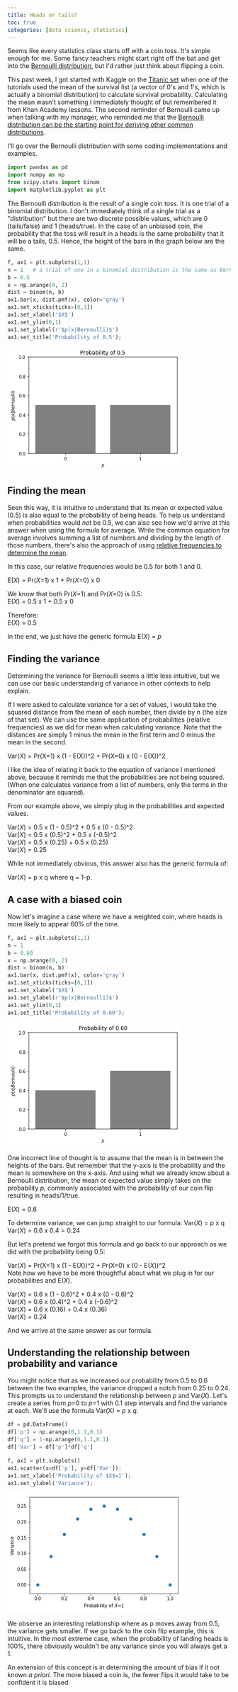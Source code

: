 ```yaml
---
title: Heads or tails?
toc: true
categories: [data science, statistics]
---
```


Seems like every statistics class starts off with a coin toss. It's simple enough for me. Some fancy teachers might start right off the bat and get into the [Bernoulli distribution](https://en.wikipedia.org/wiki/Bernoulli_distribution), but I'd rather just think about flipping a coin.

This past week, I got started with Kaggle on the [Titanic set](https://www.kaggle.com/c/titanic) when one of the tutorials used the mean of the survival list (a vector of 0's and 1's, which is actually a binomial distribution) to calculate survival probability. Calculating the mean wasn't something I immediately thought of but remembered it from Khan Academy lessons. The second reminder of Bernoulli came up when talking with my manager, who reminded me that the [Bernoulli distribution can be the starting point for deriving other common distributions](https://blog.cloudera.com/blog/2015/12/common-probability-distributions-the-data-scientists-crib-sheet/).

I'll go over the Bernoulli distribution with some coding implementations and examples.


```python
import pandas as pd
import numpy as np
from scipy.stats import binom
import matplotlib.pyplot as plt
```

The Bernoulli distribution is the result of a single coin toss. It is one trial of a binomial distribution. I don't immediately think of a single trial as a "distribution" but  there are two discrete possible values, which are 0 (tails/false) and 1 (heads/true). In the case of an unbiased coin, the probability that the toss will result in a heads is the same probability that it will be a tails, 0.5. Hence, the height of the bars in the graph below are the same.


```python
f, ax1 = plt.subplots(1,1)
n = 1   # a trial of one in a binomial distribution is the same as Bernoulli
b = 0.5
x = np.arange(0, 2)
dist = binom(n, b)
ax1.bar(x, dist.pmf(x), color='gray')
ax1.set_xticks(ticks=[0,1])
ax1.set_xlabel('$X$')
ax1.set_ylim(0,1)
ax1.set_ylabel(r'$p(x|Bernoulli)$')
ax1.set_title('Probability of 0.5');
```


![png](/assets/2019-06-01-The-Bernoulli-distribution/output_4_0.png)


## Finding the mean

Seen this way, it is intuitive to understand that its mean or expected value (0.5) is also equal to the probability of being heads. To help us understand when probabilities would *not* be 0.5, we can also see how we'd arrive at this answer when using the formula for average. While the common equation for average involves summing a list of numbers and dividing by the length of those numbers, there's also the approach of using [relative frequencies to determine the mean](https://www.khanacademy.org/math/statistics-probability/random-variables-stats-library/random-variables-discrete/v/expected-value-of-a-discrete-random-variable).

In this case, our relative frequencies would be 0.5 for both 1 and 0.

E(*X*) = Pr(*X*=1) x 1 + Pr(*X*=0) x 0

We know that both Pr(*X*=1) and Pr(*X*=0) is 0.5:
<br>
E(*X*) = 0.5 x 1 + 0.5 x 0
<br>

Therefore:
<br>
E(*X*) = 0.5

In the end, we just have the generic formula E(*X*) = *p*

## Finding the variance

Determining the variance for Bernoulli seems a little less intuitive, but we can use our basic understanding of variance in other contexts to help explain.

If I were asked to calculate variance for a set of values, I would take the squared distance from the mean of each number, then divide by n (the size of that set). We can use the same application of probabilities (relative frequencies) as we did for mean when calculating variance. Note that the distances are simply 1 minus the mean in the first term and 0 minus the mean in the second.

Var(*X*) = Pr(X=1) x (1 - E(X))^2 + Pr(X=0) x (0 - E(X))^2

I like the idea of relating it back to the equation of variance I mentioned above, because it reminds me that the probabilities are not being squared. (When one calculates variance from a list of numbers, only the terms in the denominator are squared).

From our example above, we simply plug in the probabilities and expected values.

Var(*X*) = 0.5 x (1 - 0.5)^2 + 0.5 x (0 - 0.5)^2
<br>
Var(*X*) = 0.5 x (0.5)^2 + 0.5 x (-0.5)^2
<br>
Var(*X*) = 0.5 x (0.25) + 0.5 x (0.25)
<br>
Var(*X*) = 0.25

While not immediately obvious, this answer also has the generic formula of:

Var(*X*) = p x q
where q = 1-p.

## A case with a biased coin

Now let's imagine a case where we have a weighted coin, where heads is more likely to appear 60% of the time.


```python
f, ax1 = plt.subplots(1,1)
n = 1
b = 0.60
x = np.arange(0, 2)
dist = binom(n, b)
ax1.bar(x, dist.pmf(x), color='gray')
ax1.set_xticks(ticks=[0,1])
ax1.set_xlabel('$X$')
ax1.set_ylabel(r'$p(x|Bernoulli)$')
ax1.set_ylim(0,1)
ax1.set_title('Probability of 0.60');
```


![png](/assets/2019-06-01-The-Bernoulli-distribution/output_9_0.png)


One incorrect line of thought is to assume that the mean is in between the heights of the bars. But remember that the y-axis is the probability and the mean is somewhere on the x-axis. And using what we already know about a Bernoulli distribution, the mean or expected value simply takes on the probability *p*, commonly associated with the probability of our coin flip resulting in heads/1/true.

E(*X*) = 0.6

To determine variance, we can jump straight to our formula:
Var(*X*) = p x q
Var(*X*) = 0.6 x 0.4 = 0.24

But let's pretend we forgot this formula and go back to our approach as we did with the probability being 0.5:


Var(*X*) = Pr(X=1) x (1 - E(*X*))^2 + Pr(X=0) x (0 - E(*X*))^2
<br>
Note how we have to be more thoughtful about what we plug in for our probabilities and E(*X*).

Var(*X*) = 0.6 x (1 - 0.6)^2 + 0.4 x (0 - 0.6)^2
<br>
Var(*X*) = 0.6 x (0.4)^2 + 0.4 x (-0.6)^2
<br>
Var(*X*) = 0.6 x (0.16) + 0.4 x (0.36)
<br>
Var(*X*) = 0.24

And we arrive at the same answer as our formula.


## Understanding the relationship between probability and variance

You might notice that as we increased our probability from 0.5 to 0.6 between the two examples, the variance dropped a notch from 0.25 to 0.24. This prompts us to understand the relationship between *p* and Var(*X*). Let's create a series from *p*=0 to *p*=1 with 0.1 step intervals and find the variance at each. We'll use the formula Var(X) = *p* x *q*.



```python
df = pd.DataFrame()
df['p'] = np.arange(0,1.1,0.1)
df['q'] = 1-np.arange(0,1.1,0.1)
df['Var'] = df['p']*df['q']
```


```python
f, ax1 = plt.subplots()
ax1.scatter(x=df['p'], y=df['Var']);
ax1.set_xlabel('Probability of $X$=1');
ax1.set_ylabel('Variance');
```


![png](/assets/2019-06-01-The-Bernoulli-distribution/output_14_0.png)


We observe an interesting relationship where as p moves away from 0.5, the variance gets smaller. If we go back to the coin flip example, this is intuitive. In the most extreme case, when the probability of landing heads is 100%, there obviously wouldn't be any variance since you will always get a 1.

An extension of this concept is in determining the amount of bias if it not known *a priori*. The more biased a coin is, the fewer flips it would take to be confident it is biased.
